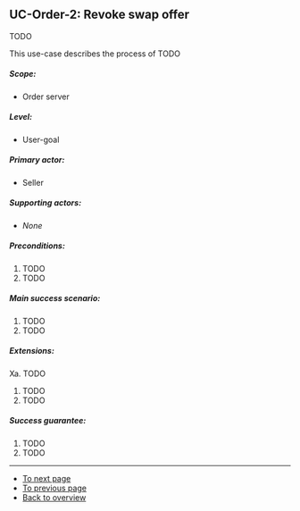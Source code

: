 UC-Order-2: Revoke swap offer
------------------------------

  TODO

  This use-case describes the process of TODO

##### Scope:

- Order server

##### Level:

- User-goal

##### Primary actor:

- Seller

##### Supporting actors:

- *None*

##### Preconditions:

  1. TODO
  2. TODO

##### Main success scenario:

  1. TODO
  2. TODO

##### Extensions:

Xa. TODO

  1. TODO
  2. TODO

##### Success guarantee:

  1. TODO
  2. TODO

---

- [To next page](uc-order-3_list_orders.md)
- [To previous page](uc-order-1_publish_order.md)
- [Back to overview](../README.md)
